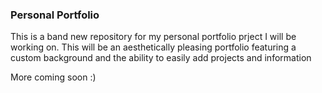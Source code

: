 ### Personal Portfolio

This is a band new repository for my personal portfolio prject I will be working on. This will be an aesthetically
pleasing portfolio featuring a custom background and the ability to easily add projects and information

More coming soon :)